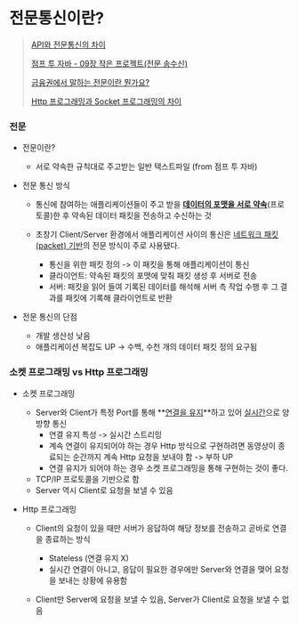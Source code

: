 # 전문통신이란?

> [API와 전문통신의 차이](https://rainkim.tistory.com/27)
>
> [점프 투 자바 - 09장 작은 프로젝트(전문 송수신)](https://wikidocs.net/266)
>
> [금융권에서 말하는 전문이란 뭔가요?](https://okky.kr/article/521569)
>
> [Http 프로그래밍과 Socket 프로그래밍의 차이](https://mangkyu.tistory.com/48)



### 전문

- 전문이란?

  - 서로 약속한 규칙대로 주고받는 일반 텍스트파일 (from 점프 투 자바)

- 전문 통신 방식

  - 통신에 참여하는 애플리케이션들이 주고 받을 <u>**데이터의 포맷을 서로 약속**</u>(프로토콜)한 후 약속된 데이터 패킷을 전송하고 수신하는 것

  - 초창기 Client/Server 환경에서 애플리케이션 사이의 통신은 <u>네트워크 패킷(packet) 기반</u>의 전문 방식이 주로 사용됐다.
    - 통신을 위한 패킷 정의 -> 이 패킷을 통해 애플리케이션이 통신
    - 클라이언트: 약속된 패킷의 포맷에 맞춰 패킷 생성 후 서버로 전송
    - 서버: 패킷을 읽어 들여 기록된 데이터를 해석해 서버 측 작업 수행 후 그 결과를 패킷에 기록해 클라이언트로 반환

- 전문 통신의 단점

  - 개발 생산성 낮음
  - 애플리케이션 복잡도 UP -> 수백, 수천 개의 데이터 패킷 정의 요구됨



### 소켓 프로그래밍 vs Http 프로그래밍

- 소켓 프로그래밍

  - Server와 Client가 특정 Port를 통해 **<u>연결을 유지</u>**하고 있어 <u>실시간</u>으로 양방향 통신
    - 연결 유지 특성 -> 실시간 스트리밍
    - 계속 연결이 유지되어야 하는 경우 Http 방식으로 구현하려면 동영상이 종료되는 순간까지 계속 Http 요청을 보내야 함 -> 부하 UP
    - 연결 유지가 되어야 하는 경우 소켓 프로그래밍을 통해 구현하는 것이 좋다.
  - TCP/IP 프로토콜을 기반으로 함
  - Server 역시 Client로 요청을 보낼 수 있음

- Http 프로그래밍

  - Client의 요청이 있을 때만 서버가 응답하여 해당 정보를 전송하고 곧바로 연결을 종료하는 방식
    - Stateless (연결 유지 X)
    - 실시간 연결이 아니고, 응답이 필요한 경우에만 Server와 연결을 맺어 요청을 보내는 상황에 유용함

  - Client만 Server에 요청을 보낼 수 있음, Server가 Client로 요청을 보낼 수 없음









